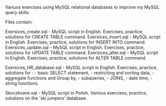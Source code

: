 Variuos exercises using MySQL relational databases to improve my MySQL query skills.

Files contain:

Exersices_create.sql -  MySQL script in English. Exercises, practice, solutions for CREATE TABLE command. 
Exersices_insert.sql -  MySQL script in English. Exercises, practice, solutions for INSERT INTO command. 
Exersices_update.sql -  MySQL script in English. Exercises, practice, solutions for UPDATE TABLE command.
Exersices_alter.sql -  MySQL script in English. Exercises, practice, solutions for ALTER TABLE command. 

Exersices_HR_database.sql -  MySQL script in English. Exercises, practice, solutions for :
	- basic SELECT statement, 
	- restricting and sorting data,
	- aggregate functions and Group by,
	- subqueries,
	- JOINS,
	- date time,
	- string functions.

Skoczkowie.sql - MySQL script in Polish. Various exercises, practice, solutions on the 'ski jumpers' database.


